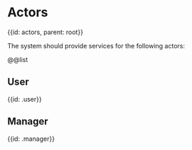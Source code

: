 # Actors
{{id: actors, parent: root}}

The system should provide services for the following actors:

@@list

## User
{{id: .user}}


## Manager
{{id: .manager}}


